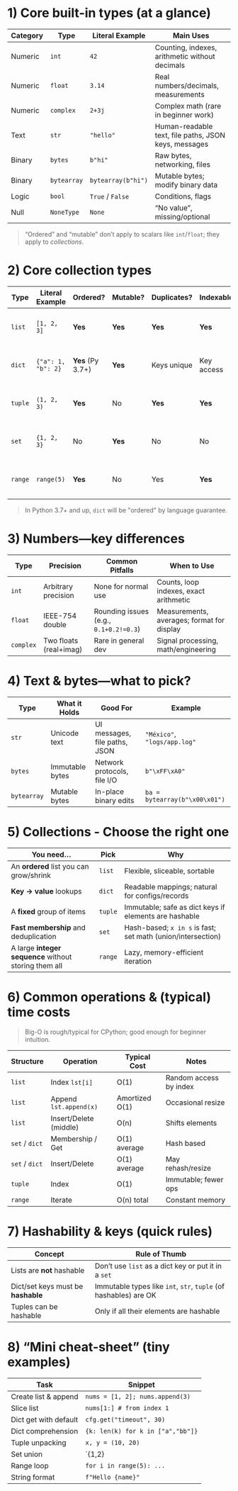 # 1) Core built-in types (at a glance)

| Category | Type        | Literal Example    | Main Uses                                            |
| -------- | ----------- | ------------------ | ---------------------------------------------------- |
| Numeric  | `int`       | `42`               | Counting, indexes, arithmetic without decimals       |
| Numeric  | `float`     | `3.14`             | Real numbers/decimals, measurements                  |
| Numeric  | `complex`   | `2+3j`             | Complex math (rare in beginner work)                 |
| Text     | `str`       | `"hello"`          | Human-readable text, file paths, JSON keys, messages |
| Binary   | `bytes`     | `b"hi"`            | Raw bytes, networking, files                         |
| Binary   | `bytearray` | `bytearray(b"hi")` | Mutable bytes; modify binary data                    |
| Logic    | `bool`      | `True` / `False`   | Conditions, flags                                    |
| Null     | `NoneType`  | `None`             | “No value”, missing/optional                         |

>“Ordered” and “mutable” don’t apply to scalars like `int`/`float`; they apply to _collections_.


# 2) Core collection types

| Type    | Literal Example    | Ordered?          | Mutable? | Duplicates? | Indexable? | Typical Operations               | Main Uses                            |
| ------- | ------------------ | ----------------- | -------- | ----------- | ---------- | -------------------------------- | ------------------------------------ |
| `list`  | `[1, 2, 3]`        | **Yes**           | **Yes**  | **Yes**     | **Yes**    | append, pop, sort, slice         | General-purpose ordered collection   |
| `dict`  | `{"a": 1, "b": 2}` | **Yes** (Py 3.7+) | **Yes**  | Keys unique | Key access | get, update, keys/values/items   | Mappings, config, lookup tables      |
| `tuple` | `(1, 2, 3)`        | **Yes**           | No       | **Yes**     | **Yes**    | indexing, unpacking              | Fixed groups, function returns       |
| `set`   | `{1, 2, 3}`        | No                | **Yes**  | No          | No         | add, remove, union, intersection | Membership tests, remove duplicates  |
| `range` | `range(5)`         | **Yes**           | No       | Yes         | **Yes**    | iterate, len, indexing           | Efficient integer sequences in loops |

>In Python 3.7+ and up, `dict` will be "ordered" by language guarantee.


# 3) Numbers—key differences

|Type|Precision|Common Pitfalls|When to Use|
|---|---|---|---|
|`int`|Arbitrary precision|None for normal use|Counts, loop indexes, exact arithmetic|
|`float`|IEEE-754 double|Rounding issues (e.g., `0.1+0.2!=0.3`)|Measurements, averages; format for display|
|`complex`|Two floats (real+imag)|Rare in general dev|Signal processing, math/engineering|


# 4) Text & bytes—what to pick?

|Type|What it Holds|Good For|Example|
|---|---|---|---|
|`str`|Unicode text|UI messages, file paths, JSON|`"México"`, `"logs/app.log"`|
|`bytes`|Immutable bytes|Network protocols, file I/O|`b"\xFF\xA0"`|
|`bytearray`|Mutable bytes|In-place binary edits|`ba = bytearray(b"\x00\x01")`|


# 5) Collections - Choose the right one

| You need…                                             | Pick    | Why                                                         |
| ----------------------------------------------------- | ------- | ----------------------------------------------------------- |
| An **ordered** list you can grow/shrink               | `list`  | Flexible, sliceable, sortable                               |
| **Key → value** lookups                               | `dict`  | Readable mappings; natural for configs/records              |
| A **fixed** group of items                            | `tuple` | Immutable; safe as dict keys if elements are hashable       |
| **Fast membership** and deduplication                 | `set`   | Hash-based; `x in s` is fast; set math (union/intersection) |
| A large **integer sequence** without storing them all | `range` | Lazy, memory-efficient iteration                            |


# 6) Common operations & (typical) time costs

> Big-O is rough/typical for CPython; good enough for beginner intuition.

|Structure|Operation|Typical Cost|Notes|
|---|---|---|---|
|`list`|Index `lst[i]`|O(1)|Random access by index|
|`list`|Append `lst.append(x)`|Amortized O(1)|Occasional resize|
|`list`|Insert/Delete (middle)|O(n)|Shifts elements|
|`set` / `dict`|Membership / Get|O(1) average|Hash based|
|`set` / `dict`|Insert/Delete|O(1) average|May rehash/resize|
|`tuple`|Index|O(1)|Immutable; fewer ops|
|`range`|Iterate|O(n) total|Constant memory|


# 7) Hashability & keys (quick rules)

| Concept                            | Rule of Thumb                                                    |
| ---------------------------------- | ---------------------------------------------------------------- |
| Lists are **not** hashable         | Don’t use `list` as a dict key or put it in a `set`              |
| Dict/set keys must be **hashable** | Immutable types like `int`, `str`, `tuple` (of hashables) are OK |
| Tuples can be hashable             | Only if all their elements are hashable                          |


# 8) “Mini cheat-sheet” (tiny examples)

| Task                  | Snippet                           |
| --------------------- | --------------------------------- |
| Create list & append  | `nums = [1, 2]; nums.append(3)`   |
| Slice list            | `nums[1:] # from index 1`         |
| Dict get with default | `cfg.get("timeout", 30)`          |
| Dict comprehension    | `{k: len(k) for k in ["a","bb"]}` |
| Tuple unpacking       | `x, y = (10, 20)`                 |
| Set union             | `{1,2}                            |
| Range loop            | `for i in range(5): ...`          |
| String format         | `f"Hello {name}"`                 |
